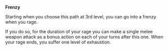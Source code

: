 __**Frenzy**__

Starting when you choose this path at 3rd level, you can go into a frenzy when you rage. 

If you do so, for the duration of your rage you can make a single melee weapon attack as a bonus action on each of your turns after this one. When your rage ends, you suffer one level of exhaustion.